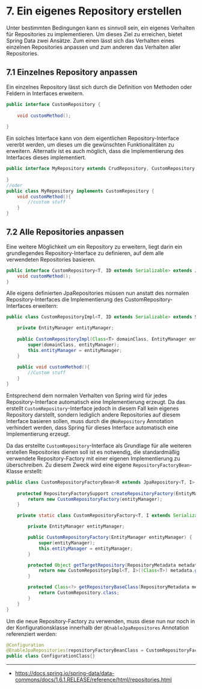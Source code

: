 # 7. Ein eigenes Repository erstellen

Unter bestimmten Bedingungen kann es sinnvoll sein, ein eigenes Verhalten für Repositories zu implementieren.
Um dieses Ziel zu erreichen, bietet Spring Data zwei Ansätze. Zum einen lässt sich das Verhalten eines einzelnen Repositories anpassen und 
zum anderen das Verhalten aller Repositories.

## 7.1 Einzelnes Repository anpassen

Ein einzelnes Repository lässt sich durch die Definition von Methoden oder Feldern in Interfaces erweitern.

```java
public interface CustomRepository {
    
    void customMethod();
    
}
```

Ein solches Interface kann von dem eigentlichen Repository-Interface vererbt werden, um dieses um die gewünschten Funktionalitäten zu erweitern.
Alternativ ist es auch möglich, dass die Implementierung des Interfaces dieses implementiert.

```java
public interface MyRepository extends CrudRepository, CustomRepository {
    
}
//oder
public class MyRepository implements CustomRepository {
    void customMethod(){
        //custom stuff
    }
}

```

## 7.2 Alle Repositories anpassen
Eine weitere Möglichkeit um ein Repository zu erweitern, liegt darin ein grundlegendes Repository-Interface zu definieren, auf dem alle verwendeten Repositories basieren.

```java
public interface CustomRepository<T, ID extends Serializable> extends JpaRepository<T, ID> {
    void customMethod();
}
```
Alle eigens definierten JpaRepositories müssen nun anstatt des normalen Repository-Interfaces die Implementierung des CustomRepository-Interfaces erweitern:

```java
public class CustomRepositoryImpl<T, ID extends Serializable> extends SimpleJpaRepository<T, ID> implements CustomRepository {

    private EntityManager entityManager;
    
    public CustomRepositoryImpl(Class<T> domainClass, EntityManager entityManager) {
        super(domainClass, entityManager);
        this.entityManager = entityManager;
    }
    
    public void customMethod(){
        //Custom stuff
    }
}
```

Entsprechend dem normalen Verhalten von Spring wird für jedes Repository-Interface automatisch eine Implementierung erzeugt. Da das erstellt `CustomRepository`-Interface jedoch in diesem Fall kein 
eigenes Repository darstellt, sondern lediglich andere Repositories auf diesem Interface basieren sollen, muss durch die `@NoRepository` Annotation verhindert werden, dass Spring für dieses Interface
automatisch eine Implementierung erzeugt.  
  
Da das erstellte `CustomRepository`-Interface als Grundlage für alle weiteren erstellen Repositories dienen soll ist es notwendig, die standardmäßig verwendete Repository-Factory mit einer eigenen
Implementierung zu überschreiben. Zu diesem Zweck wird eine eigene `RepositoryFactoryBean`-Klasse erstellt:

```java
public class CustomRepositoryFactoryBean<R extends JpaRepository<T, I>, T, I extends Serializable> extends JpaRepositoryFactoryBean<R, T, I> {
    
    protected RepositoryFactorySupport createRepositoryFactory(EntityManager entityManager) {
        return new CustomRepositoryFactory(entityManager);
    }

    private static class CustomRepositoryFactory<T, I extends Serializable> extends JpaRepositoryFactory {

        private EntityManager entityManager;

        public CustomRepositoryFactory(EntityManager entityManager) {
            super(entityManager);
            this.entityManager = entityManager;
        }

        protected Object getTargetRepository(RepositoryMetadata metadata) {
            return new CustomRepositoryImpl<T, I>((Class<T>) metadata.getDomainClass(), entityManager);
        }

        protected Class<?> getRepositoryBaseClass(RepositoryMetadata metadata) {
            return CustomRepository.class;
        }
    }
}
```

Um die neue Repository-Factory zu verwenden, muss diese nun nur noch in der Konfigurationsklasse innerhalb der `@EnableJpaRepositores` Annotation referenziert werden:
```java
@Configuration
@EnableJpaRepositories(repositoryFactoryBeanClass = CustomRepositoryFactoryBean.class)
public class ConfigurationClass{}
```



---

- https://docs.spring.io/spring-data/data-commons/docs/1.6.1.RELEASE/reference/html/repositories.html